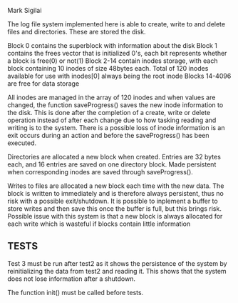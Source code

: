 Mark Sigilai


The log file system implemented here is able to create, write to and delete files and directories.  These are stored the disk.

Block 0 contains the superblock with information about the disk
Block 1 contains the frees vector that is initialized 0's, each bit represents whether a block is free(0) or not(1)
Block 2-14 contain inodes storage, with each block containing 10 inodes of size 48bytes each. Total of 120 inodes available for use with inodes[0] always being the root inode
Blocks 14-4096 are free for data storage

All inodes are managed in the array of 120 inodes and when values are changed, the function saveProgress() saves the new inode information to the disk.
This is done after the completion of a create, write or delete operation instead of after each change due to how tasking reading and writing is to the system.
There is a possible loss of inode information is an exit occurs during an action and before the saveProgress() has been executed.

Directories are allocated a new block when created. Entries are 32 bytes each, and 16 entries are saved on one directory block.
Made persistent when corresponding inodes are saved through saveProgress().

Writes to files are allocated a new block each time with the new data. The block is written to immediately and is therefore always persistent, thus no risk with a possible exit/shutdown.
It is possible to inplement a buffer to store writes and then save this once the buffer is full, but this brings risk.
Possible issue with this system is that a new block is always allocated for each write which is wasteful if blocks contain little information


TESTS
--------

Test 3 must be run after test2 as it shows the persistence of the system by reinitializing the data from test2 and reading it.
This shows that the system does not lose information after a shutdown.

The function init() must be called before tests.
